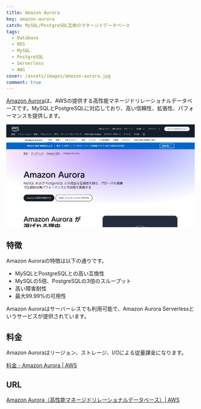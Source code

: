 ```yaml
---
title: Amazon Aurora
key: amazon-aurora
catch: MySQL/PostgreSQL互換のマネージドデータベース
tags:
  - Database
  - RDS
  - MySQL
  - PostgreSQL
  - Serverless
  - AWS
cover: /assets/images/amazon-aurora.jpg
comment: true
---
```


[Amazon Aurora](https://aws.amazon.com/jp/rds/aurora/)は、AWSの提供する高性能マネージドリレーショナルデータベースです。MySQLとPostgreSQLに対応しており、高い信頼性、拡張性、パフォーマンスを提供します。

[![Amazon AuroraのWebサイト](/assets/images/amazon-aurora.jpg)](https://aws.amazon.com/jp/rds/aurora/)

<!--more-->

## 特徴

Amazon Auroraの特徴は以下の通りです。

- MySQLとPostgreSQLとの高い互換性
- MySQLの5倍、PostgreSQLの3倍のスループット
- 高い障害耐性
- 最大99.99%の可用性

Amazon Auroraはサーバーレスでも利用可能で、Amazon Aurora Serverlessというサービスが提供されています。

## 料金

Amazon Auroraはリージョン、ストレージ、I/Oによる従量課金になります。

[料金 - Amazon Aurora \| AWS](https://aws.amazon.com/jp/rds/aurora/pricing/)

## URL

[Amazon Aurora（高性能マネージドリレーショナルデータベース）\| AWS](https://aws.amazon.com/jp/rds/aurora/)
